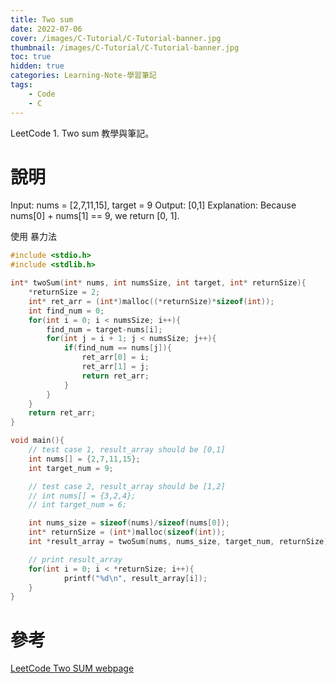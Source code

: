 ```yaml
---
title: Two sum
date: 2022-07-06
cover: /images/C-Tutorial/C-Tutorial-banner.jpg
thumbnail: /images/C-Tutorial/C-Tutorial-banner.jpg
toc: true
hidden: true
categories: Learning-Note-學習筆記
tags:
    - Code
    - C
---
```


LeetCode 1. Two sum 教學與筆記。

<!-- more -->

# 說明
Input: nums = [2,7,11,15], target = 9
Output: [0,1]
Explanation: Because nums[0] + nums[1] == 9, we return [0, 1].

使用 暴力法

```cpp
#include <stdio.h>
#include <stdlib.h>

int* twoSum(int* nums, int numsSize, int target, int* returnSize){
    *returnSize = 2;
    int* ret_arr = (int*)malloc((*returnSize)*sizeof(int));
    int find_num = 0;
    for(int i = 0; i < numsSize; i++){
        find_num = target-nums[i];
        for(int j = i + 1; j < numsSize; j++){
            if(find_num == nums[j]){
                ret_arr[0] = i;
                ret_arr[1] = j;
                return ret_arr;
            }
        }
    }
    return ret_arr;
}

void main(){
    // test case 1, result_array should be [0,1]
    int nums[] = {2,7,11,15};
    int target_num = 9;

    // test case 2, result_array should be [1,2]
    // int nums[] = {3,2,4};
    // int target_num = 6;

    int nums_size = sizeof(nums)/sizeof(nums[0]);
    int* returnSize = (int*)malloc(sizeof(int));
    int *result_array = twoSum(nums, nums_size, target_num, returnSize);

    // print result_array
    for(int i = 0; i < *returnSize; i++){
            printf("%d\n", result_array[i]);
    }
}
```

# 參考
[LeetCode Two SUM webpage](https://leetcode.com/problems/two-sum/)